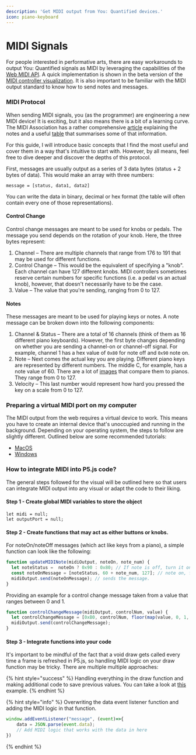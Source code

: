 ```yaml
---
description: 'Get MIDI output from You: Quantified devices.'
icon: piano-keyboard
---
```


# MIDI Signals

For people interested in performative arts, there are easy workarounds to output You: Quantified signals as MIDI by leveraging the capabilities of the [Web MIDI API](https://developer.mozilla.org/en-US/docs/Web/API/MIDIOutput). A quick implementation is shown in the beta version of the [MIDI controller visualization](https://youquantified.com/visuals/clwo77ykc0005ptjvtuil8vjb).  It is also important to be familiar with the MIDI output standard to know how to send notes and messages.

### MIDI Protocol

When sending MIDI signals, you (as the programmer) are engineering a new MIDI device! It is exciting, but it also means there is a bit of a learning curve. The MIDI Association has a rather comprehensive [article](https://midi.org/about-midi-part-3midi-messages) explaining the notes and a useful [table](https://midi.org/expanded-midi-1-0-messages-list) that summarises some of that information.&#x20;

For this guide, I will introduce basic concepts that I find the most useful and cover them in a way that's intuitive to start with. However, by all means, feel free to dive deeper and discover the depths of this protocol.&#x20;

First, messages are usually output as a series of 3 data bytes (status + 2 bytes of data). This would make an array with three numbers:&#x20;

```
message = [status, data1, data2]
```

You can write the data in binary, decimal or hex format (the table will often contain every one of those representations).&#x20;

#### Control Change

Control change messages are meant to be used for knobs or pedals. The message you send depends on the rotation of your knob. Here, the three bytes represent:

1. Channel – There are multiple channels that range from 176 to 191 that may be used for different functions.
2. Control Change – This would be the equivalent of specifying a "knob". Each channel can have 127 different knobs. MIDI controllers sometimes reserve certain numbers for specific functions (i.e. a pedal vs an actual knob), however, that doesn't necessarily have to be the case.
3. Value – The value that you're sending, ranging from 0 to 127.

#### Notes

These messages are meant to be used for playing keys or notes. A note message can be broken down into the following components:

1. Channel & Status –  There are a total of 16 channels (think of them as 16 different piano keyboards). However, the first byte changes depending on whether you are sending a channel-on or channel-off signal. For example, channel 1 has a hex value of `0x80` for note off and `0x90` note on.&#x20;
2. Note – Next comes the actual key you are playing. Different piano keys are represented by different numbers. The middle C, for example, has a note value of 60. There are a lot of [images](https://www.tinyloops.com/doc/drumcomputers/) that compare them to pianos. They range from 0 to 127.
3. Velocity – This last number would represent how hard you pressed the key on a scale from 0 to 127.

### Preparing a virtual MIDI port on my computer

The MIDI output from the web requires a virtual device to work. This means you have to create an internal device that's unoccupied and running in the background. Depending on your operating system, the steps to follow are slightly different. Outlined below are some recommended tutorials:

* [MacOS](https://medium.com/@keybaudio/virtual-midi-devices-on-macos-a45cdbdffdaf)
* [Windows](https://manuals.morningstar.io/mc-midi-controller/creating-virtual-midi-ports-in-windows-os)

### How to integrate MIDI into P5.js code?

The general steps followed for the visual will be outlined here so that users can integrate MIDI output into any visual or adapt the code to their liking.

#### Step 1 - Create global MIDI variables to store the object

```
let midi = null;
let outputPort = null;
```

#### Step 2 - Create functions that may act as either buttons or knobs.&#x20;

For noteOn/noteOff messages (which act like keys from a piano), a simple function can look like the following:

```javascript
function updateMIDINote(midiOutput, noteOn, note_num) {
  let noteStatus =  noteOn ? 0x90 : 0x80; // If note is off, turn it on and viceversa
  const noteOnMessage = [noteStatus, 60 + note_num, 127]; // note on, full velocity
  midiOutput.send(noteOnMessage); // sends the message.
}
```

Providing an example for a control change message taken from a value that ranges between 0 and 1.

```javascript
function controlChangeMessage(midiOutput, controlNum, value) {
  let controlChangeMessage = [0xB0, controlNum, floor(map(value, 0, 1, 0, 127, true))];
  midiOutput.send(controlChangeMessage);
}
```

#### Step 3 - Integrate functions into your code

It's important to be mindful of the fact that a void draw gets called every time a frame is refreshed in P5.js, so handling MIDI logic on your draw function may be tricky. There are multiple multiple approaches:

{% hint style="success" %}
Handling everything in the draw function and making additional code to save previous values. You can take a look at [this](https://youquantified.com/visuals/cm1gso9g20007ptbyprk8wl2y) example.
{% endhint %}

{% hint style="info" %}
Overwriting the data event listener function and adding the MIDI logic in that function.

```javascript
window.addEventListener("message", (event)=>{
    data = JSON.parse(event.data);
    // Add MIDI logic that works with the data in here
})
```
{% endhint %}
